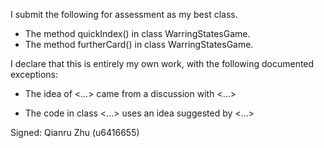I submit the following for assessment as my best class.

* The method quickIndex() in class WarringStatesGame.
* The method furtherCard() in class WarringStatesGame.

I declare that this is entirely my own work, with the following documented exceptions:

* The idea of <...> came from a discussion with <...>

* The code in class <...> uses an idea suggested by <...>

Signed: Qianru Zhu (u6416655)
